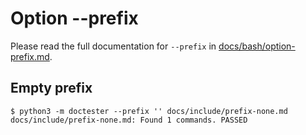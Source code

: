 # Option --prefix

Please read the full documentation for `--prefix` in 
[docs/bash/option-prefix.md](../bash/option-prefix.md).

## Empty prefix

    $ python3 -m doctester --prefix '' docs/include/prefix-none.md
    docs/include/prefix-none.md: Found 1 commands. PASSED

